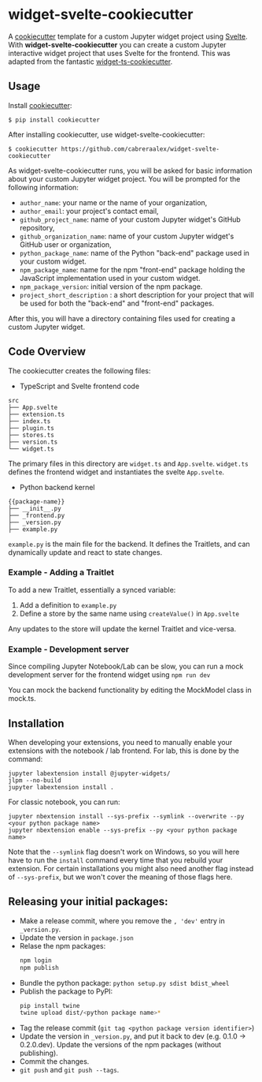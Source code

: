 # widget-svelte-cookiecutter

A [cookiecutter](https://github.com/audreyr/cookiecutter) template for a custom
Jupyter widget project using [Svelte](https://svelte.dev/).
With **widget-svelte-cookiecutter** you can create a custom Jupyter interactive
widget project that uses Svelte for the frontend.
This was adapted from the fantastic [widget-ts-cookiecutter](https://github.com/jupyter-widgets/widget-ts-cookiecutter).

## Usage

Install [cookiecutter](https://github.com/audreyr/cookiecutter):

    $ pip install cookiecutter

After installing cookiecutter, use widget-svelte-cookiecutter:

    $ cookiecutter https://github.com/cabreraalex/widget-svelte-cookiecutter

As widget-svelte-cookiecutter runs, you will be asked for basic information about
your custom Jupyter widget project. You will be prompted for the following
information:

- `author_name`: your name or the name of your organization,
- `author_email`: your project's contact email,
- `github_project_name`: name of your custom Jupyter widget's GitHub repository,
- `github_organization_name`: name of your custom Jupyter widget's GitHub user or organization,
- `python_package_name`: name of the Python "back-end" package used in your custom widget.
- `npm_package_name`: name for the npm "front-end" package holding the JavaScript
  implementation used in your custom widget.
- `npm_package_version`: initial version of the npm package.
- `project_short_description` : a short description for your project that will
  be used for both the "back-end" and "front-end" packages.

After this, you will have a directory containing files used for creating a
custom Jupyter widget.

## Code Overview

The cookiecutter creates the following files:

- TypeScript and Svelte frontend code

```
src
├── App.svelte
├── extension.ts
├── index.ts
├── plugin.ts
├── stores.ts
├── version.ts
└── widget.ts
```

The primary files in this directory are `widget.ts` and `App.svelte`. `widget.ts` defines the frontend widget and instantiates the svelte `App.svelte`.

- Python backend kernel

```
{{package-name}}
├── __init__.py
├── _frontend.py
├── _version.py
├── example.py
```

`example.py` is the main file for the backend. It defines the Traitlets, and can dynamically update and react to state changes.

### Example - Adding a Traitlet

To add a new Traitlet, essentially a synced variable:

1. Add a definition to `example.py`
2. Define a store by the same name using `createValue()` in `App.svelte`

Any updates to the store will update the kernel Traitlet and vice-versa.

### Example - Development server

Since compiling Jupyter Notebook/Lab can be slow, you can run a mock development server for the frontend widget using `npm run dev`

You can mock the backend functionality by editing the MockModel class in mock.ts. 

## Installation

When developing your extensions, you need to manually enable your extensions with the
notebook / lab frontend. For lab, this is done by the command:

```
jupyter labextension install @jupyter-widgets/
jlpm --no-build
jupyter labextension install .
```

For classic notebook, you can run:

```
jupyter nbextension install --sys-prefix --symlink --overwrite --py <your python package name>
jupyter nbextension enable --sys-prefix --py <your python package name>
```

Note that the `--symlink` flag doesn't work on Windows, so you will here have to run
the `install` command every time that you rebuild your extension. For certain installations
you might also need another flag instead of `--sys-prefix`, but we won't cover the meaning
of those flags here.

## Releasing your initial packages:

- Make a release commit, where you remove the `, 'dev'` entry in `_version.py`.
- Update the version in `package.json`
- Relase the npm packages:
  ```bash
  npm login
  npm publish
  ```
- Bundle the python package: `python setup.py sdist bdist_wheel`
- Publish the package to PyPI:
  ```bash
  pip install twine
  twine upload dist/<python package name>*
  ```
- Tag the release commit (`git tag <python package version identifier>`)
- Update the version in `_version.py`, and put it back to dev (e.g. 0.1.0 -> 0.2.0.dev).
  Update the versions of the npm packages (without publishing).
- Commit the changes.
- `git push` and `git push --tags`.
